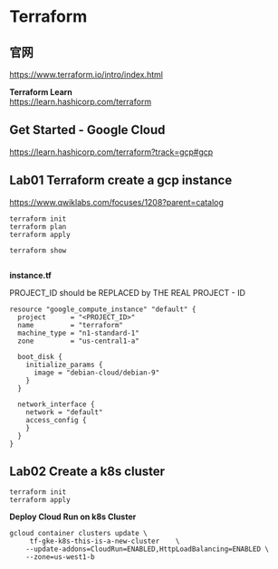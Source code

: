 # Terraform

##  官网

https://www.terraform.io/intro/index.html    


**Terraform Learn**    
https://learn.hashicorp.com/terraform


## Get Started - Google Cloud     
https://learn.hashicorp.com/terraform?track=gcp#gcp  




## Lab01  Terraform create a gcp instance    

https://www.qwiklabs.com/focuses/1208?parent=catalog

```
terraform init
terraform plan
terraform apply

terraform show


```

**instance.tf**

PROJECT_ID should be REPLACED by THE REAL PROJECT -  ID


```
resource "google_compute_instance" "default" {
  project      = "<PROJECT_ID>"
  name         = "terraform"
  machine_type = "n1-standard-1"
  zone         = "us-central1-a"

  boot_disk {
    initialize_params {
      image = "debian-cloud/debian-9"
    }
  }

  network_interface {
    network = "default"
    access_config {
    }
  }
}

```


##  Lab02  Create a k8s cluster 

```
terraform init
terraform apply
```

**Deploy Cloud Run on k8s Cluster**
```
gcloud container clusters update \
     tf-gke-k8s-this-is-a-new-cluster	 \
    --update-addons=CloudRun=ENABLED,HttpLoadBalancing=ENABLED \
    --zone=us-west1-b	
    
```
